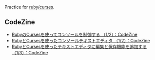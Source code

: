 Practice for [ruby/curses](https://github.com/ruby/curses).

## CodeZine

- [RubyのCursesを使ってコンソールを制御する （1/2）：CodeZine](http://codezine.jp/article/detail/2086)
- [RubyとCursesを使ったコンソールテキストエディタ （1/2）：CodeZine](http://codezine.jp/article/detail/2180)
- [RubyとCursesを使ったテキストエディタに編集と保存機能を追加する （1/3）：CodeZine](http://codezine.jp/article/detail/2365)
